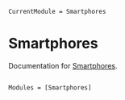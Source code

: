 ```@meta
CurrentModule = Smartphores
```

# Smartphores

Documentation for [Smartphores](https://github.com/NittanyLion/Smartphores.jl).

```@index
```

```@autodocs
Modules = [Smartphores]
```
